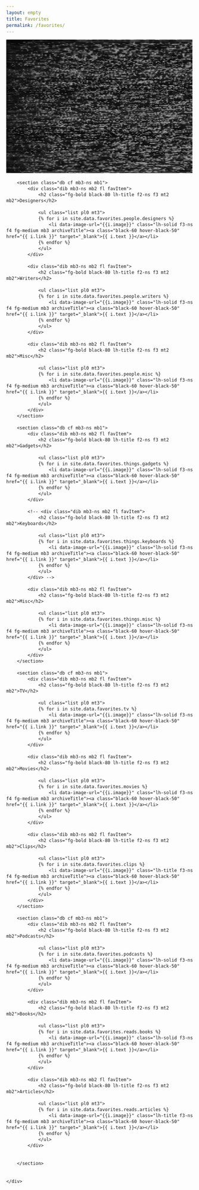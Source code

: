```yaml
---
layout: empty
title: Favorites
permalink: /favorites/
---
```


<div class="titlePad" id="livePic">
	<img src="/images/misc/tv.gif" id="tv">
</div>

<div class="simP">
	<div class="archiveWrapper pt4">

		<section class="db cf mb3-ns mb1">
			<div class="dib mb3-ns mb2 fl favItem">
				<h2 class="fg-bold black-80 lh-title f2-ns f3 mt2 mb2">Designers</h2>

				<ul class="list pl0 mt3">
				{% for i in site.data.favorites.people.designers %}
					<li data-image-url="{{i.image}}" class="lh-solid f3-ns f4 fg-medium mb3 archiveTitle"><a class="black-60 hover-black-50" href="{{ i.link }}" target="_blank">{{ i.text }}</a></li>	
				{% endfor %}
				</ul>
			</div>

			<div class="dib mb3-ns mb2 fl favItem">
				<h2 class="fg-bold black-80 lh-title f2-ns f3 mt2 mb2">Writers</h2>

				<ul class="list pl0 mt3">
				{% for i in site.data.favorites.people.writers %}
					<li data-image-url="{{i.image}}" class="lh-solid f3-ns f4 fg-medium mb3 archiveTitle"><a class="black-60 hover-black-50" href="{{ i.link }}" target="_blank">{{ i.text }}</a></li>	
				{% endfor %}
				</ul>
			</div>

			<div class="dib mb3-ns mb2 fl favItem">
				<h2 class="fg-bold black-80 lh-title f2-ns f3 mt2 mb2">Misc</h2>

				<ul class="list pl0 mt3">
				{% for i in site.data.favorites.people.misc %}
					<li data-image-url="{{i.image}}" class="lh-solid f3-ns f4 fg-medium mb3 archiveTitle"><a class="black-60 hover-black-50" href="{{ i.link }}" target="_blank">{{ i.text }}</a></li>	
				{% endfor %}
				</ul>
			</div>
		</section>

		<section class="db cf mb3-ns mb1">
			<div class="dib mb3-ns mb2 fl favItem">
				<h2 class="fg-bold black-80 lh-title f2-ns f3 mt2 mb2">Gadgets</h2>

				<ul class="list pl0 mt3">
				{% for i in site.data.favorites.things.gadgets %}
					<li data-image-url="{{i.image}}" class="lh-solid f3-ns f4 fg-medium mb3 archiveTitle"><a class="black-60 hover-black-50" href="{{ i.link }}" target="_blank">{{ i.text }}</a></li>	
				{% endfor %}
				</ul>
			</div>

			<!-- <div class="dib mb3-ns mb2 fl favItem">
				<h2 class="fg-bold black-80 lh-title f2-ns f3 mt2 mb2">Keyboards</h2>

				<ul class="list pl0 mt3">
				{% for i in site.data.favorites.things.keyboards %}
					<li data-image-url="{{i.image}}" class="lh-solid f3-ns f4 fg-medium mb3 archiveTitle"><a class="black-60 hover-black-50" href="{{ i.link }}" target="_blank">{{ i.text }}</a></li>	
				{% endfor %}
				</ul>
			</div> -->

			<div class="dib mb3-ns mb2 fl favItem">
				<h2 class="fg-bold black-80 lh-title f2-ns f3 mt2 mb2">Misc</h2>

				<ul class="list pl0 mt3">
				{% for i in site.data.favorites.things.misc %}
					<li data-image-url="{{i.image}}" class="lh-solid f3-ns f4 fg-medium mb3 archiveTitle"><a class="black-60 hover-black-50" href="{{ i.link }}" target="_blank">{{ i.text }}</a></li>	
				{% endfor %}
				</ul>
			</div>
		</section>

		<section class="db cf mb3-ns mb1">
			<div class="dib mb3-ns mb2 fl favItem">
				<h2 class="fg-bold black-80 lh-title f2-ns f3 mt2 mb2">TV</h2>

				<ul class="list pl0 mt3">
				{% for i in site.data.favorites.tv %}
					<li data-image-url="{{i.image}}" class="lh-solid f3-ns f4 fg-medium mb3 archiveTitle"><a class="black-60 hover-black-50" href="{{ i.link }}" target="_blank">{{ i.text }}</a></li>	
				{% endfor %}
				</ul>
			</div>

			<div class="dib mb3-ns mb2 fl favItem">
				<h2 class="fg-bold black-80 lh-title f2-ns f3 mt2 mb2">Movies</h2>

				<ul class="list pl0 mt3">
				{% for i in site.data.favorites.movies %}
					<li data-image-url="{{i.image}}" class="lh-solid f3-ns f4 fg-medium mb3 archiveTitle"><a class="black-60 hover-black-50" href="{{ i.link }}" target="_blank">{{ i.text }}</a></li>	
				{% endfor %}
				</ul>
			</div>

			<div class="dib mb3-ns mb2 fl favItem">
				<h2 class="fg-bold black-80 lh-title f2-ns f3 mt2 mb2">Clips</h2>

				<ul class="list pl0 mt3">
				{% for i in site.data.favorites.clips %}
					<li data-image-url="{{i.image}}" class="lh-title f3-ns f4 fg-medium mb3 archiveTitle"><a class="black-60 hover-black-50" href="{{ i.link }}" target="_blank">{{ i.text }}</a></li>	
				{% endfor %}
				</ul>
			</div>
		</section>

		<section class="db cf mb3-ns mb1">
			<div class="dib mb3-ns mb2 fl favItem">
				<h2 class="fg-bold black-80 lh-title f2-ns f3 mt2 mb2">Podcasts</h2>

				<ul class="list pl0 mt3">
				{% for i in site.data.favorites.podcasts %}
					<li data-image-url="{{i.image}}" class="lh-solid f3-ns f4 fg-medium mb3 archiveTitle"><a class="black-60 hover-black-50" href="{{ i.link }}" target="_blank">{{ i.text }}</a></li>	
				{% endfor %}
				</ul>
			</div>

			<div class="dib mb3-ns mb2 fl favItem">
				<h2 class="fg-bold black-80 lh-title f2-ns f3 mt2 mb2">Books</h2>

				<ul class="list pl0 mt3">
				{% for i in site.data.favorites.reads.books %}
					<li data-image-url="{{i.image}}" class="lh-solid f3-ns f4 fg-medium mb3 archiveTitle"><a class="black-60 hover-black-50" href="{{ i.link }}" target="_blank">{{ i.text }}</a></li>	
				{% endfor %}
				</ul>
			</div>

			<div class="dib mb3-ns mb2 fl favItem">
				<h2 class="fg-bold black-80 lh-title f2-ns f3 mt2 mb2">Articles</h2>

				<ul class="list pl0 mt3">
				{% for i in site.data.favorites.reads.articles %}
					<li data-image-url="{{i.image}}" class="lh-title f3-ns f4 fg-medium mb3 archiveTitle"><a class="black-60 hover-black-50" href="{{ i.link }}" target="_blank">{{ i.text }}</a></li>	
				{% endfor %}
				</ul>
			</div>

			
		</section>
		

	</div>
</div>

<script src="https://code.jquery.com/jquery-3.3.1.slim.min.js"
integrity="sha256-3edrmyuQ0w65f8gfBsqowzjJe2iM6n0nKciPUp8y+7E="
crossorigin="anonymous">
</script>